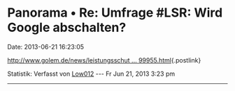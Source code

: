 Panorama • Re: Umfrage \#LSR: Wird Google abschalten?
=====================================================

Date: 2013-06-21 16:23:05

[http://www.golem.de/news/leistungsschut \...
99955.html](http://www.golem.de/news/leistungsschutzrecht-google-beugt-sich-der-deutschen-buerokratie-1306-99955.html){.postlink}

Statistik: Verfasst von
[Low012](http://forum.yacy-websuche.de/memberlist.php?mode=viewprofile&u=62)
--- Fr Jun 21, 2013 3:23 pm

------------------------------------------------------------------------
